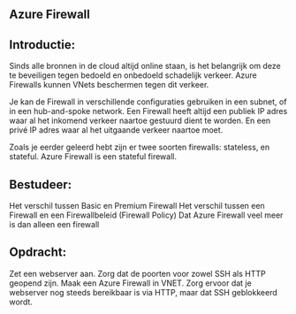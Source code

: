 ## Azure Firewall

## Introductie:

Sinds alle bronnen in de cloud altijd online staan, is het belangrijk om deze te beveiligen tegen bedoeld en onbedoeld schadelijk verkeer. Azure Firewalls kunnen VNets beschermen tegen dit verkeer.

Je kan de Firewall in verschillende configuraties gebruiken in een subnet, of in een hub-and-spoke network. Een Firewall heeft altijd een publiek IP adres waar al het inkomend verkeer naartoe gestuurd dient te worden. En een privé IP adres waar al het uitgaande verkeer naartoe moet.

Zoals je eerder geleerd hebt zijn er twee soorten firewalls: stateless, en stateful. Azure Firewall is een stateful firewall. 

## Bestudeer:
Het verschil tussen Basic en Premium Firewall
Het verschil tussen een Firewall en een Firewallbeleid (Firewall Policy)
Dat Azure Firewall veel meer is dan alleen een firewall


## Opdracht:
Zet een webserver aan. Zorg dat de poorten voor zowel SSH als HTTP geopend zijn.
Maak een Azure Firewall in VNET. Zorg ervoor dat je webserver nog steeds bereikbaar is via HTTP, maar dat SSH geblokkeerd wordt.

